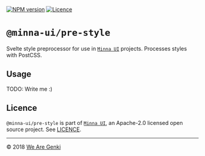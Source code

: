 <!-- markdownlint-disable first-line-h1 ol-prefix -->

[![NPM version](https://img.shields.io/npm/v/@minna-ui/pre-style.svg)](https://www.npmjs.com/package/@minna-ui/pre-style)
[![Licence](https://img.shields.io/npm/l/@minna-ui/pre-style.svg)](https://github.com/WeAreGenki/minna-ui/blob/master/LICENCE)

# `@minna-ui/pre-style`

Svelte style preprocessor for use in [`Minna UI`](https://github.com/WeAreGenki/minna-ui) projects. Processes styles with PostCSS.

## Usage

TODO: Write me :)

## Licence

`@minna-ui/pre-style` is part of [`Minna UI`](https://github.com/WeAreGenki/minna-ui), an Apache-2.0 licensed open source project. See [LICENCE](https://github.com/WeAreGenki/minna-ui/blob/master/LICENCE).

---

© 2018 [We Are Genki](https://wearegenki.com)
